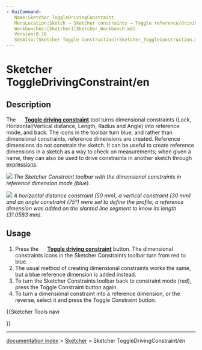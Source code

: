 ```yaml
---
- GuiCommand:
   Name:Sketcher ToggleDrivingConstraint
   MenuLocation:Sketch → Sketcher constraints → Toggle reference/driving constraint
   Workbenches:[Sketcher](Sketcher_Workbench.md)
   Version:0.16
   SeeAlso:[Sketcher Toggle Construction](Sketcher_ToggleConstruction.md)
---
```


# Sketcher ToggleDrivingConstraint/en

## Description

The **<img src=images/Sketcher_ToggleDrivingConstraint.svg style="width:16px"> [Toggle driving constraint](Sketcher_ToggleDrivingConstraint.md)** tool turns dimensional constraints (Lock, Horizontal/Vertical distance, Length, Radius and Angle) into reference mode, and back. The icons in the toolbar turn blue, and rather than dimensional constraints, reference dimensions are created. Reference dimensions do not constrain the sketch. It can be useful to create reference dimensions in a sketch as a way to check on measurements; when given a name, they can also be used to drive constraints in another sketch through [expressions](Expressions.md).

![](images/Sketcher_Constraint_Toolbar_ReferenceMode.png ) *The Sketcher Constraint toolbar with the dimensional constraints in reference dimension mode (blue).*

![](images/Sketcher_ToggleConstraint_example.png ) *A horizontal distance constraint (50 mm), a vertical constraint (30 mm) and an angle constraint (75°) were set to define the profile; a reference dimension was added on the slanted line segment to know its length (31.0583 mm).*

## Usage

1.  Press the **<img src=images/Sketcher_ToggleDrivingConstraint.svg style="width:16px"> [Toggle driving constraint](Sketcher_ToggleDrivingConstraint.md)** button. The dimensional constraints icons in the Sketcher Constraints toolbar turn from red to blue.
2.  The usual method of creating dimensional constraints works the same, but a blue reference dimension is added instead.
3.  To turn the Sketcher Constraints toolbar back to constraint mode (red), press the Toggle Constraint button again.
4.  To turn a dimensional constraint into a reference dimension, or the reverse, select it and press the Toggle Constraint button.





{{Sketcher Tools navi

}}

---
[documentation index](../README.md) > [Sketcher](Sketcher_Workbench.md) > Sketcher ToggleDrivingConstraint/en
